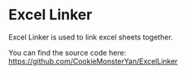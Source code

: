 # Excel Linker

Excel Linker is used to link excel sheets together.

You can find the source code here: https://github.com/CookieMonsterYan/ExcelLinker
